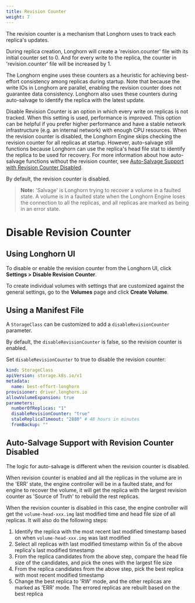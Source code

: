 ```yaml
---
title: Revision Counter
weight: 7
---
```


The revision counter is a mechanism that Longhorn uses to track each replica's updates.

During replica creation, Longhorn will create a 'revision.counter' file with its initial counter set to 0. And for every write to the replica, the counter in 'revision.counter' file will be increased by 1.

The Longhorn engine uses these counters as a heuristic for achieving best-effort consistency among replicas during startup. Note that because the write IOs in Longhorn are parallel, enabling the revision counter does not guarantee data consistency. Longhorn also uses these counters during auto-salvage to identify the replica with the latest update.

Disable Revision Counter is an option in which every write on replicas is not tracked. When this setting is used, performance is improved. This option can be helpful if you prefer higher performance and have a stable network infrastructure (e.g. an internal network) with enough CPU resources. When the revision counter is disabled, the Longhorn Engine skips checking the revision counter for all replicas at startup. However, auto-salvage still functions because Longhorn can use the replica's head file stat to identify the replica to be used for recovery. For more information about how auto-salvage functions without the revision counter, see [Auto-Salvage Support with Revision Counter Disabled](#auto-salvage-support-with-revision-counter-disabled).

By default, the revision counter is disabled.

> **Note:** 'Salvage' is Longhorn trying to recover a volume in a faulted state. A volume is in a faulted state when the Longhorn Engine loses the connection to all the replicas, and all replicas are marked as being in an error state.

# Disable Revision Counter

## Using Longhorn UI

To disable or enable the revision counter from the Longhorn UI, click **Settings > Disable Revision Counter**.

To create individual volumes with settings that are customized against the general settings, go to the **Volumes** page and click **Create Volume**.

## Using a Manifest File

A `StorageClass` can be customized to add a `disableRevisionCounter` parameter.

By default, the `disableRevisionCounter` is false, so the revision counter is enabled.

Set `disableRevisionCounter` to true to disable the revision counter:

```yaml
kind: StorageClass
apiVersion: storage.k8s.io/v1
metadata:
  name: best-effort-longhorn
provisioner: driver.longhorn.io
allowVolumeExpansion: true
parameters:
  numberOfReplicas: "1"
  disableRevisionCounter: "true"
  staleReplicaTimeout: "2880" # 48 hours in minutes
  fromBackup: ""
```

## Auto-Salvage Support with Revision Counter Disabled

The logic for auto-salvage is different when the revision counter is disabled.

When revision counter is enabled and all the replicas in the volume are in the 'ERR' state, the engine controller will be in a faulted state, and for engine to recover the volume, it will get the replica with the largest revision counter as 'Source of Truth' to rebuild the rest replicas.

When the revision counter is disabled in this case, the engine controller will get the `volume-head-xxx.img` last modified time and head file size of all replicas. It will also do the following steps:
1. Identify the replica with the most recent last modified timestamp based on when `volume-head-xxx.img` was last modified
1. Select all replicas with last modified timestamp within 5s of the above replica's last modified timestamp
2. From the replica candidates from the above step, compare the head file size of the candidates, and pick the ones with the largest file size
1. From the replica candidates from the above step, pick the best replica with most recent modified timestamp
3. Change the best replica to 'RW' mode, and the other replicas are marked as 'ERR' mode. The errored replicas are rebuilt based on the best replica
